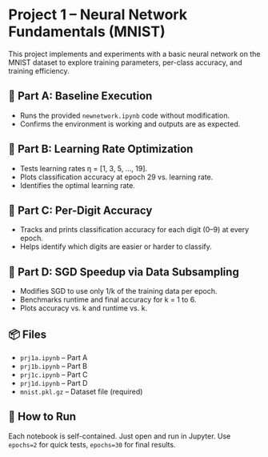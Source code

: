 # Project 1 – Neural Network Fundamentals (MNIST)

This project implements and experiments with a basic neural network on the MNIST dataset to explore training parameters, per-class accuracy, and training efficiency.

## 🔹 Part A: Baseline Execution
- Runs the provided `newnetwork.ipynb` code without modification.
- Confirms the environment is working and outputs are as expected.

## 🔹 Part B: Learning Rate Optimization
- Tests learning rates η = [1, 3, 5, ..., 19].
- Plots classification accuracy at epoch 29 vs. learning rate.
- Identifies the optimal learning rate.

## 🔹 Part C: Per-Digit Accuracy
- Tracks and prints classification accuracy for each digit (0–9) at every epoch.
- Helps identify which digits are easier or harder to classify.

## 🔹 Part D: SGD Speedup via Data Subsampling
- Modifies SGD to use only 1/k of the training data per epoch.
- Benchmarks runtime and final accuracy for k = 1 to 6.
- Plots accuracy vs. k and runtime vs. k.

## 📦 Files
- `prj1a.ipynb` – Part A
- `prj1b.ipynb` – Part B
- `prj1c.ipynb` – Part C
- `prj1d.ipynb` – Part D
- `mnist.pkl.gz` – Dataset file (required)

## 🚀 How to Run
Each notebook is self-contained. Just open and run in Jupyter. Use `epochs=2` for quick tests, `epochs=30` for final results.
